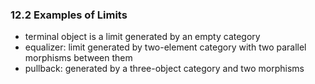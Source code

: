 ### 12.2 Examples of Limits
 * terminal object is a limit generated by an empty category
 * equalizer: limit generated by two-element category with two parallel morphisms between them
 * pullback: generated by a three-object category and two morphisms
